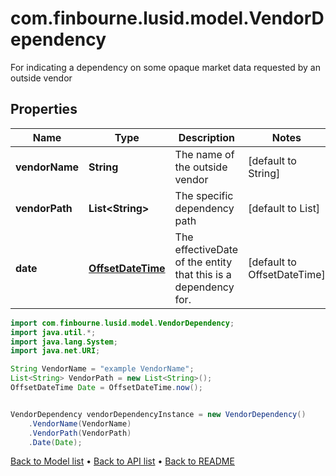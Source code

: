 # com.finbourne.lusid.model.VendorDependency
For indicating a dependency on some opaque market data requested by an outside vendor

## Properties

Name | Type | Description | Notes
------------ | ------------- | ------------- | -------------
**vendorName** | **String** | The name of the outside vendor | [default to String]
**vendorPath** | **List&lt;String&gt;** | The specific dependency path | [default to List<String>]
**date** | [**OffsetDateTime**](OffsetDateTime.md) | The effectiveDate of the entity that this is a dependency for. | [default to OffsetDateTime]

```java
import com.finbourne.lusid.model.VendorDependency;
import java.util.*;
import java.lang.System;
import java.net.URI;

String VendorName = "example VendorName";
List<String> VendorPath = new List<String>();
OffsetDateTime Date = OffsetDateTime.now();


VendorDependency vendorDependencyInstance = new VendorDependency()
    .VendorName(VendorName)
    .VendorPath(VendorPath)
    .Date(Date);
```


[Back to Model list](../README.md#documentation-for-models) &#8226; [Back to API list](../README.md#documentation-for-api-endpoints) &#8226; [Back to README](../README.md)
